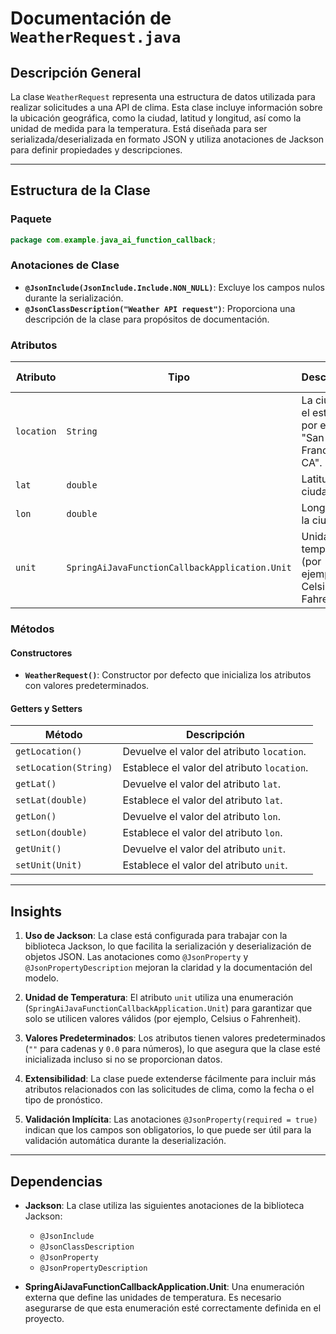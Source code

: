 # Documentación de `WeatherRequest.java`

## Descripción General

La clase `WeatherRequest` representa una estructura de datos utilizada para realizar solicitudes a una API de clima. Esta clase incluye información sobre la ubicación geográfica, como la ciudad, latitud y longitud, así como la unidad de medida para la temperatura. Está diseñada para ser serializada/deserializada en formato JSON y utiliza anotaciones de Jackson para definir propiedades y descripciones.

---

## Estructura de la Clase

### Paquete
```java
package com.example.java_ai_function_callback;
```

### Anotaciones de Clase
- **`@JsonInclude(JsonInclude.Include.NON_NULL)`**: Excluye los campos nulos durante la serialización.
- **`@JsonClassDescription("Weather API request")`**: Proporciona una descripción de la clase para propósitos de documentación.

### Atributos

| Atributo   | Tipo                                      | Descripción                                                                 | Valor Predeterminado |
|------------|-------------------------------------------|-----------------------------------------------------------------------------|-----------------------|
| `location` | `String`                                  | La ciudad y el estado, por ejemplo, "San Francisco, CA".                    | `""` (cadena vacía)   |
| `lat`      | `double`                                  | Latitud de la ciudad.                                                       | `0.0`                 |
| `lon`      | `double`                                  | Longitud de la ciudad.                                                      | `0.0`                 |
| `unit`     | `SpringAiJavaFunctionCallbackApplication.Unit` | Unidad de temperatura (por ejemplo, Celsius o Fahrenheit).                  | `Unit.C`              |

### Métodos

#### Constructores
- **`WeatherRequest()`**: Constructor por defecto que inicializa los atributos con valores predeterminados.

#### Getters y Setters

| Método                  | Descripción                                                                 |
|-------------------------|-----------------------------------------------------------------------------|
| `getLocation()`         | Devuelve el valor del atributo `location`.                                 |
| `setLocation(String)`   | Establece el valor del atributo `location`.                                |
| `getLat()`              | Devuelve el valor del atributo `lat`.                                      |
| `setLat(double)`        | Establece el valor del atributo `lat`.                                     |
| `getLon()`              | Devuelve el valor del atributo `lon`.                                      |
| `setLon(double)`        | Establece el valor del atributo `lon`.                                     |
| `getUnit()`             | Devuelve el valor del atributo `unit`.                                     |
| `setUnit(Unit)`         | Establece el valor del atributo `unit`.                                    |

---

## Insights

1. **Uso de Jackson**: La clase está configurada para trabajar con la biblioteca Jackson, lo que facilita la serialización y deserialización de objetos JSON. Las anotaciones como `@JsonProperty` y `@JsonPropertyDescription` mejoran la claridad y la documentación del modelo.

2. **Unidad de Temperatura**: El atributo `unit` utiliza una enumeración (`SpringAiJavaFunctionCallbackApplication.Unit`) para garantizar que solo se utilicen valores válidos (por ejemplo, Celsius o Fahrenheit).

3. **Valores Predeterminados**: Los atributos tienen valores predeterminados (`""` para cadenas y `0.0` para números), lo que asegura que la clase esté inicializada incluso si no se proporcionan datos.

4. **Extensibilidad**: La clase puede extenderse fácilmente para incluir más atributos relacionados con las solicitudes de clima, como la fecha o el tipo de pronóstico.

5. **Validación Implícita**: Las anotaciones `@JsonProperty(required = true)` indican que los campos son obligatorios, lo que puede ser útil para la validación automática durante la deserialización.

---

## Dependencias

- **Jackson**: La clase utiliza las siguientes anotaciones de la biblioteca Jackson:
  - `@JsonInclude`
  - `@JsonClassDescription`
  - `@JsonProperty`
  - `@JsonPropertyDescription`

- **SpringAiJavaFunctionCallbackApplication.Unit**: Una enumeración externa que define las unidades de temperatura. Es necesario asegurarse de que esta enumeración esté correctamente definida en el proyecto.
